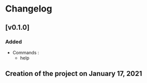 # Changelog
## [v0.1.0]
### Added
- Commands :
    - help
## Creation of the project on January 17, 2021
